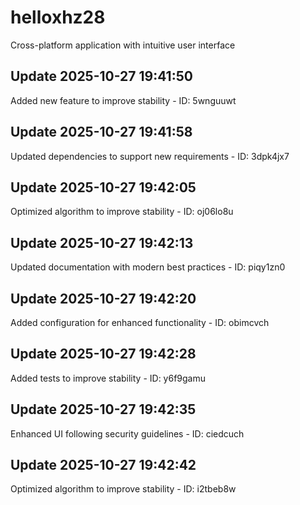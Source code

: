 # helloxhz28
Cross-platform application with intuitive user interface

## Update 2025-10-27 19:41:50
Added new feature to improve stability - ID: 5wnguuwt


## Update 2025-10-27 19:41:58
Updated dependencies to support new requirements - ID: 3dpk4jx7


## Update 2025-10-27 19:42:05
Optimized algorithm to improve stability - ID: oj06lo8u


## Update 2025-10-27 19:42:13
Updated documentation with modern best practices - ID: piqy1zn0


## Update 2025-10-27 19:42:20
Added configuration for enhanced functionality - ID: obimcvch


## Update 2025-10-27 19:42:28
Added tests to improve stability - ID: y6f9gamu


## Update 2025-10-27 19:42:35
Enhanced UI following security guidelines - ID: ciedcuch


## Update 2025-10-27 19:42:42
Optimized algorithm to improve stability - ID: i2tbeb8w

